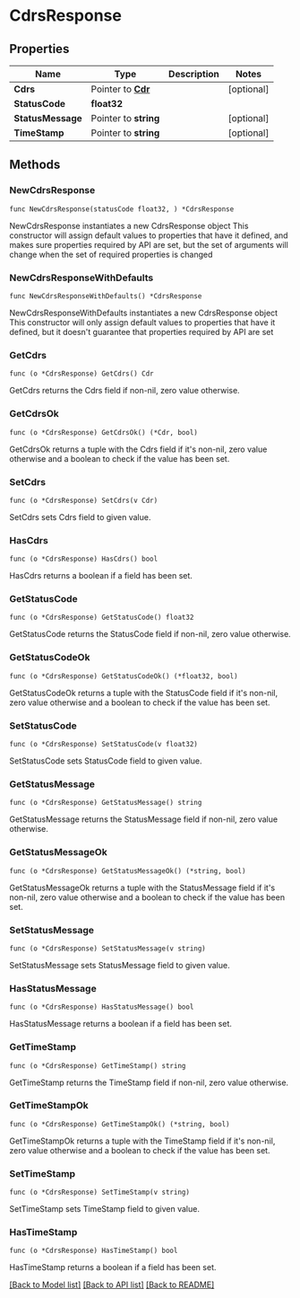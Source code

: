 # CdrsResponse

## Properties

Name | Type | Description | Notes
------------ | ------------- | ------------- | -------------
**Cdrs** | Pointer to [**Cdr**](Cdr.md) |  | [optional] 
**StatusCode** | **float32** |  | 
**StatusMessage** | Pointer to **string** |  | [optional] 
**TimeStamp** | Pointer to **string** |  | [optional] 

## Methods

### NewCdrsResponse

`func NewCdrsResponse(statusCode float32, ) *CdrsResponse`

NewCdrsResponse instantiates a new CdrsResponse object
This constructor will assign default values to properties that have it defined,
and makes sure properties required by API are set, but the set of arguments
will change when the set of required properties is changed

### NewCdrsResponseWithDefaults

`func NewCdrsResponseWithDefaults() *CdrsResponse`

NewCdrsResponseWithDefaults instantiates a new CdrsResponse object
This constructor will only assign default values to properties that have it defined,
but it doesn't guarantee that properties required by API are set

### GetCdrs

`func (o *CdrsResponse) GetCdrs() Cdr`

GetCdrs returns the Cdrs field if non-nil, zero value otherwise.

### GetCdrsOk

`func (o *CdrsResponse) GetCdrsOk() (*Cdr, bool)`

GetCdrsOk returns a tuple with the Cdrs field if it's non-nil, zero value otherwise
and a boolean to check if the value has been set.

### SetCdrs

`func (o *CdrsResponse) SetCdrs(v Cdr)`

SetCdrs sets Cdrs field to given value.

### HasCdrs

`func (o *CdrsResponse) HasCdrs() bool`

HasCdrs returns a boolean if a field has been set.

### GetStatusCode

`func (o *CdrsResponse) GetStatusCode() float32`

GetStatusCode returns the StatusCode field if non-nil, zero value otherwise.

### GetStatusCodeOk

`func (o *CdrsResponse) GetStatusCodeOk() (*float32, bool)`

GetStatusCodeOk returns a tuple with the StatusCode field if it's non-nil, zero value otherwise
and a boolean to check if the value has been set.

### SetStatusCode

`func (o *CdrsResponse) SetStatusCode(v float32)`

SetStatusCode sets StatusCode field to given value.


### GetStatusMessage

`func (o *CdrsResponse) GetStatusMessage() string`

GetStatusMessage returns the StatusMessage field if non-nil, zero value otherwise.

### GetStatusMessageOk

`func (o *CdrsResponse) GetStatusMessageOk() (*string, bool)`

GetStatusMessageOk returns a tuple with the StatusMessage field if it's non-nil, zero value otherwise
and a boolean to check if the value has been set.

### SetStatusMessage

`func (o *CdrsResponse) SetStatusMessage(v string)`

SetStatusMessage sets StatusMessage field to given value.

### HasStatusMessage

`func (o *CdrsResponse) HasStatusMessage() bool`

HasStatusMessage returns a boolean if a field has been set.

### GetTimeStamp

`func (o *CdrsResponse) GetTimeStamp() string`

GetTimeStamp returns the TimeStamp field if non-nil, zero value otherwise.

### GetTimeStampOk

`func (o *CdrsResponse) GetTimeStampOk() (*string, bool)`

GetTimeStampOk returns a tuple with the TimeStamp field if it's non-nil, zero value otherwise
and a boolean to check if the value has been set.

### SetTimeStamp

`func (o *CdrsResponse) SetTimeStamp(v string)`

SetTimeStamp sets TimeStamp field to given value.

### HasTimeStamp

`func (o *CdrsResponse) HasTimeStamp() bool`

HasTimeStamp returns a boolean if a field has been set.


[[Back to Model list]](../README.md#documentation-for-models) [[Back to API list]](../README.md#documentation-for-api-endpoints) [[Back to README]](../README.md)



